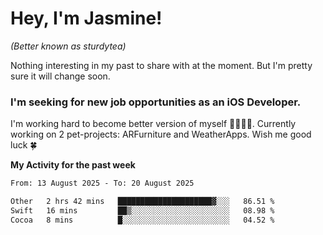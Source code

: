 # Hey, I'm Jasmine!
_(Better known as sturdytea)_

Nothing interesting in my past to share with at the moment. 
But I'm pretty sure it will change soon.

### I'm seeking for new job opportunities as an iOS Developer. 

I'm working hard to become better version of myself 🙇‍♀🏋️‍♀️. 
Currently working on 2 pet-projects: ARFurniture and WeatherApps. 
Wish me good luck 🍀

**My Activity for the past week**

<!--START_SECTION:waka-->

```txt
From: 13 August 2025 - To: 20 August 2025

Other   2 hrs 42 mins   █████████████████████▓░░░   86.51 %
Swift   16 mins         ██▒░░░░░░░░░░░░░░░░░░░░░░   08.98 %
Cocoa   8 mins          █░░░░░░░░░░░░░░░░░░░░░░░░   04.52 %
```

<!--END_SECTION:waka-->
